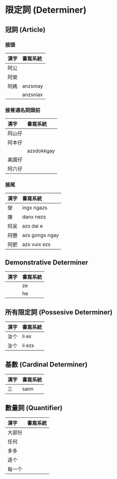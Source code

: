 # 限定詞 (Determiner)

## 冠詞 (Article)

### 接頭

| 漢字 | 書寫系統 |
| :--- | :--- |
| 阿公 ||
| 阿榮 ||
| 阿媽 | anzsmay |
|| anzsniax |

### 接普通名詞頭前

| 漢字 | 書寫系統 |
| :--- | :--- |
| 阿山仔 ||
| 阿本仔 ||
|| azsdokkgay |
| 美國仔 ||
| 阿六仔 ||

### 接尾

| 漢字 | 書寫系統 |
| :--- | :--- |
| 榮 | ingx ngazs |
| 陳 | danx nezs |
| 阿呆 | azs dai e |
| 阿戇 | azs gongx ngay |
| 阿肥 | azs vuix ezs |

## Demonstrative Determiner

| 漢字 | 書寫系統 |
| :--- | :--- |
|| ze |
|| he |

## 所有限定詞 (Possesive Determiner)

| 漢字 | 書寫系統 |
| :--- | :--- |
| 汝个 | li ex |
| 汝个 | li ezs |

## 基數 (Cardinal Determiner)

| 漢字 | 書寫系統 |
| :--- | :--- |
| 三 | sann |

## 數量詞 (Quantifier)

| 漢字 | 書寫系統 |
| :--- | :--- |
| 大部份 |  |
| 任何 ||
| 多多 ||
| 逐个 ||
| 每一个 ||

